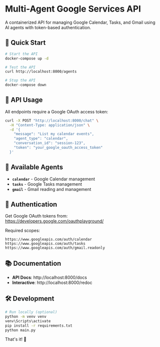 # Multi-Agent Google Services API

A containerized API for managing Google Calendar, Tasks, and Gmail using AI agents with token-based authentication.

## 🚀 Quick Start

```bash
# Start the API
docker-compose up -d

# Test the API  
curl http://localhost:8000/agents

# Stop the API
docker-compose down
```

## 📡 API Usage

All endpoints require a Google OAuth access token:

```bash
curl -X POST "http://localhost:8000/chat" \
  -H "Content-Type: application/json" \
  -d '{
    "message": "List my calendar events",
    "agent_type": "calendar",
    "conversation_id": "session-123",
    "token": "your_google_oauth_access_token"
  }'
```

## 🤖 Available Agents

- **`calendar`** - Google Calendar management
- **`tasks`** - Google Tasks management  
- **`gmail`** - Gmail reading and management

## 🔐 Authentication

Get Google OAuth tokens from: https://developers.google.com/oauthplayground/

Required scopes:
```
https://www.googleapis.com/auth/calendar
https://www.googleapis.com/auth/tasks
https://www.googleapis.com/auth/gmail.readonly
```

## 📚 Documentation

- **API Docs**: http://localhost:8000/docs
- **Interactive**: http://localhost:8000/redoc

## 🛠 Development

```bash
# Run locally (optional)
python -m venv venv
venv\Scripts\activate
pip install -r requirements.txt
python main.py
```

That's it! 🎉